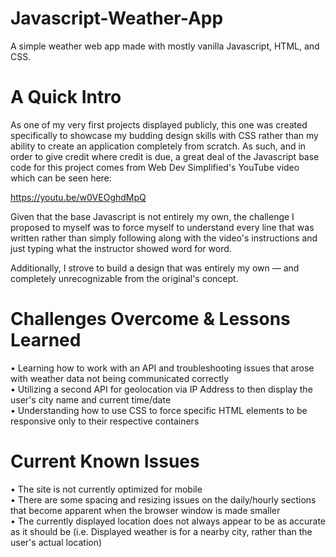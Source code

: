 # Javascript-Weather-App
A simple weather web app made with mostly vanilla Javascript, HTML, and CSS. 

# A Quick Intro

As one of my very first projects displayed publicly, this one was created specifically to showcase my budding design skills with CSS rather than my ability to create an application completely from scratch. As such, and in order to give credit where credit is due, a great deal of the Javascript base code for this project comes from
Web Dev Simplified's YouTube video which can be seen here:

https://youtu.be/w0VEOghdMpQ

Given that the base Javascript is not entirely my own, the challenge I proposed to myself was to force myself to understand every line that was written rather than simply following along with the video's instructions and just typing what the instructor showed word for word. 

Additionally, I strove to build a design that was entirely my own — and completely unrecognizable from the original's concept. 

# Challenges Overcome & Lessons Learned

• Learning how to work with an API and troubleshooting issues that arose with weather data not being communicated correctly <br>
• Utilizing a second API for geolocation via IP Address to then display the user's city name and current time/date <br>
• Understanding how to use CSS to force specific HTML elements to be responsive only to their respective containers <br>

# Current Known Issues

• The site is not currently optimized for mobile <br>
• There are some spacing and resizing issues on the daily/hourly sections that become apparent when the browser window is made smaller <br>
• The currently displayed location does not always appear to be as accurate as it should be (i.e. Displayed weather is for a nearby city, rather than the user's actual location)
<br>
